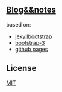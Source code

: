 
## [Blog&&notes](http://2pc.github.io/)

based on:

- [jekyllbootstrap](http://jekyllbootstrap.com)
- [bootstrap-3](http://jekyllbootstrap.com)
- [github pages](https://pages.github.com)


## License

[MIT](http://opensource.org/licenses/MIT)
